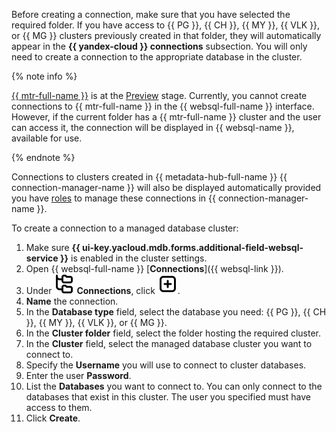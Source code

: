 Before creating a connection, make sure that you have selected the required folder. If you have access to {{ PG }}, {{ CH }}, {{ MY }}, {{ VLK }}, or {{ MG }} clusters previously created in that folder, they will automatically appear in the **{{ yandex-cloud }} connections** subsection. You will only need to create a connection to the appropriate database in the cluster.

{% note info %}

[{{ mtr-full-name }}](../../managed-trino/) is at the [Preview](../../overview/concepts/launch-stages.md) stage. Currently, you cannot create connections to {{ mtr-full-name }} in the {{ websql-full-name }} interface. However, if the current folder has a {{ mtr-full-name }} cluster and the user can access it, the connection will be displayed in {{ websql-name }}, available for use. 

{% endnote %}

Connections to clusters created in {{ metadata-hub-full-name }} {{ connection-manager-name }} will also be displayed automatically provided you have [roles](../../metadata-hub/security/index.md#service-roles) to manage these connections in {{ connection-manager-name }}.

To create a connection to a managed database cluster:

1. Make sure **{{ ui-key.yacloud.mdb.forms.additional-field-websql-service }}** is enabled in the cluster settings.
1. Open {{ websql-full-name }} [**Connections**]({{ websql-link }}).
1. Under ![image](../../_assets/console-icons/folder-tree.svg) **Connections**, click ![image](../../_assets/console-icons/square-plus.svg).
1. **Name** the connection.
1. In the **Database type** field, select the database you need: {{ PG }}, {{ CH }}, {{ MY }}, {{ VLK }}, or {{ MG }}.
1. In the **Cluster folder** field, select the folder hosting the required cluster.
1. In the **Cluster** field, select the managed database cluster you want to connect to. 
1. Specify the **Username** you will use to connect to cluster databases.
1. Enter the user **Password**.
1. List the **Databases** you want to connect to. You can only connect to the databases that exist in this cluster. The user you specified must have access to them.
1. Click **Create**.
